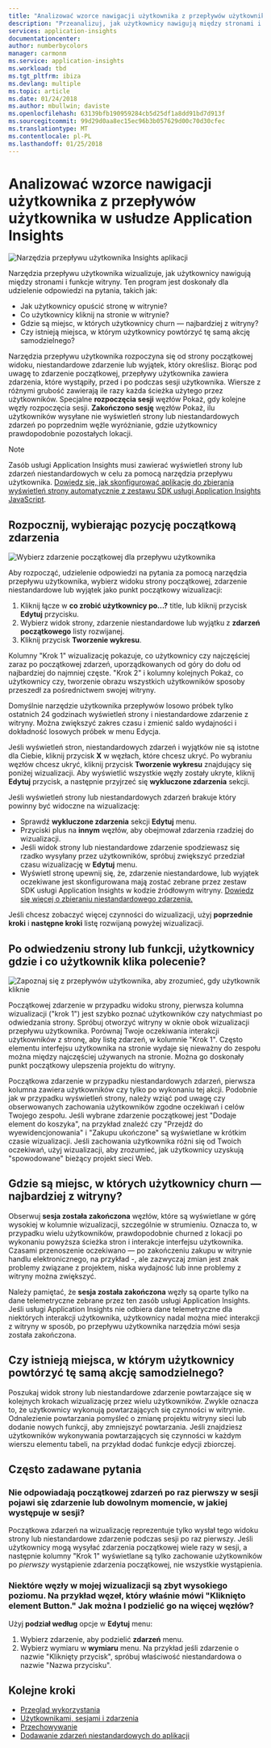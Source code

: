 ```yaml
---
title: "Analizować wzorce nawigacji użytkownika z przepływów użytkownika w usłudze Azure Application Insights | Dokumentacja firmy Microsoft"
description: "Przeanalizuj, jak użytkownicy nawigują między stronami i funkcje aplikacji sieci web."
services: application-insights
documentationcenter: 
author: numberbycolors
manager: carmonm
ms.service: application-insights
ms.workload: tbd
ms.tgt_pltfrm: ibiza
ms.devlang: multiple
ms.topic: article
ms.date: 01/24/2018
ms.author: mbullwin; daviste
ms.openlocfilehash: 63139bfb190959284cb5d25df1a8dd91bd7d913f
ms.sourcegitcommit: 99d29d0aa8ec15ec96b3b057629d00c70d30cfec
ms.translationtype: MT
ms.contentlocale: pl-PL
ms.lasthandoff: 01/25/2018
---
```

# <a name="analyze-user-navigation-patterns-with-user-flows-in-application-insights"></a>Analizować wzorce nawigacji użytkownika z przepływów użytkownika w usłudze Application Insights

![Narzędzia przepływu użytkownika Insights aplikacji](./media/app-insights-usage-flows/00001-flows.png)

Narzędzia przepływu użytkownika wizualizuje, jak użytkownicy nawigują między stronami i funkcje witryny. Ten program jest doskonały dla udzielenie odpowiedzi na pytania, takich jak:

* Jak użytkownicy opuścić stronę w witrynie?
* Co użytkownicy kliknij na stronie w witrynie?
* Gdzie są miejsc, w których użytkownicy churn — najbardziej z witryny?
* Czy istnieją miejsca, w którym użytkownicy powtórzyć tę samą akcję samodzielnego?

Narzędzia przepływu użytkownika rozpoczyna się od strony początkowej widoku, niestandardowe zdarzenie lub wyjątek, który określisz. Biorąc pod uwagę to zdarzenie początkowej, przepływy użytkownika zawiera zdarzenia, które wystąpiły, przed i po podczas sesji użytkownika. Wiersze z różnymi grubość zawierają ile razy każda ścieżka użytego przez użytkowników. Specjalne **rozpoczęcia sesji** węzłów Pokaż, gdy kolejne węzły rozpoczęcia sesji. **Zakończono sesję** węzłów Pokaż, ilu użytkowników wysyłane nie wyświetleń strony lub niestandardowych zdarzeń po poprzednim węźle wyróżnianie, gdzie użytkownicy prawdopodobnie pozostałych lokacji.

> [!NOTE]
> Zasób usługi Application Insights musi zawierać wyświetleń strony lub zdarzeń niestandardowych w celu za pomocą narzędzia przepływu użytkownika. [Dowiedz się, jak skonfigurować aplikację do zbierania wyświetleń strony automatycznie z zestawu SDK usługi Application Insights JavaScript](app-insights-javascript.md).
>
>

## <a name="start-by-choosing-an-initial-event"></a>Rozpocznij, wybierając pozycję początkową zdarzenia

![Wybierz zdarzenie początkowej dla przepływu użytkownika](./media/app-insights-usage-flows/00002-flows-initial-event.png)

Aby rozpocząć, udzielenie odpowiedzi na pytania za pomocą narzędzia przepływu użytkownika, wybierz widoku strony początkowej, zdarzenie niestandardowe lub wyjątek jako punkt początkowy wizualizacji:

1. Kliknij łącze w **co zrobić użytkownicy po...?**  title, lub kliknij przycisk **Edytuj** przycisku.
2. Wybierz widok strony, zdarzenie niestandardowe lub wyjątku z **zdarzeń początkowego** listy rozwijanej.
3. Kliknij przycisk **Tworzenie wykresu**.

Kolumny "Krok 1" wizualizację pokazuje, co użytkownicy czy najczęściej zaraz po początkowej zdarzeń, uporządkowanych od góry do dołu od najbardziej do najmniej częste. "Krok 2" i kolumny kolejnych Pokaż, co użytkownicy czy, tworzenie obrazu wszystkich użytkowników sposoby przeszedł za pośrednictwem swojej witryny.

Domyślnie narzędzie użytkownika przepływów losowo próbek tylko ostatnich 24 godzinach wyświetleń strony i niestandardowe zdarzenie z witryny. Można zwiększyć zakres czasu i zmienić saldo wydajności i dokładność losowych próbek w menu Edycja.

Jeśli wyświetleń stron, niestandardowych zdarzeń i wyjątków nie są istotne dla Ciebie, kliknij przycisk **X** w węzłach, które chcesz ukryć. Po wybraniu węzłów chcesz ukryć, kliknij przycisk **Tworzenie wykresu** znajdujący się poniżej wizualizacji. Aby wyświetlić wszystkie węzły zostały ukryte, kliknij **Edytuj** przycisk, a następnie przyjrzeć się **wykluczone zdarzenia** sekcji.

Jeśli wyświetleń strony lub niestandardowych zdarzeń brakuje który powinny być widoczne na wizualizację:

* Sprawdź **wykluczone zdarzenia** sekcji **Edytuj** menu.
* Przyciski plus na **innym** węzłów, aby obejmował zdarzenia rzadziej do wizualizacji.
* Jeśli widok strony lub niestandardowe zdarzenie spodziewasz się rzadko wysyłany przez użytkowników, spróbuj zwiększyć przedział czasu wizualizację w **Edytuj** menu.
* Wyświetl stronę upewnij się, że, zdarzenie niestandardowe, lub wyjątek oczekiwane jest skonfigurowana mają zostać zebrane przez zestaw SDK usługi Application Insights w kodzie źródłowym witryny. [Dowiedz się więcej o zbieraniu niestandardowego zdarzenia.](app-insights-api-custom-events-metrics.md)

Jeśli chcesz zobaczyć więcej czynności do wizualizacji, użyj **poprzednie kroki** i **następne kroki** listę rozwijaną powyżej wizualizacji.

## <a name="after-visiting-a-page-or-feature-where-do-users-go-and-what-do-they-click"></a>Po odwiedzeniu strony lub funkcji, użytkownicy gdzie i co użytkownik klika polecenie?

![Zapoznaj się z przepływów użytkownika, aby zrozumieć, gdy użytkownik kliknie](./media/app-insights-usage-flows/00003-flows-one-step.png)

Początkowej zdarzenie w przypadku widoku strony, pierwsza kolumna wizualizacji ("krok 1") jest szybko poznać użytkowników czy natychmiast po odwiedzania strony. Spróbuj otworzyć witryny w oknie obok wizualizacji przepływu użytkownika. Porównaj Twoje oczekiwania interakcji użytkowników z stronę, aby listę zdarzeń, w kolumnie "Krok 1". Często elementu interfejsu użytkownika na stronie wydaje się nieważny do zespołu można między najczęściej używanych na stronie. Można go doskonały punkt początkowy ulepszenia projektu do witryny.

Początkowa zdarzenie w przypadku niestandardowych zdarzeń, pierwsza kolumna zawiera użytkowników czy tylko po wykonaniu tej akcji. Podobnie jak w przypadku wyświetleń strony, należy wziąć pod uwagę czy obserwowanych zachowania użytkowników zgodne oczekiwań i celów Twojego zespołu. Jeśli wybrane zdarzenie początkowej jest "Dodaje element do koszyka", na przykład znaleźć czy "Przejdź do wyewidencjonowania" i "Zakupu ukończone" są wyświetlane w krótkim czasie wizualizacji. Jeśli zachowania użytkownika różni się od Twoich oczekiwań, użyj wizualizacji, aby zrozumieć, jak użytkownicy uzyskują "spowodowane" bieżący projekt sieci Web.

## <a name="where-are-the-places-that-users-churn-most-from-your-site"></a>Gdzie są miejsc, w których użytkownicy churn — najbardziej z witryny?

Obserwuj **sesja została zakończona** węzłów, które są wyświetlane w górę wysokiej w kolumnie wizualizacji, szczególnie w strumieniu. Oznacza to, w przypadku wielu użytkowników, prawdopodobnie churned z lokacji po wykonaniu powyższa ścieżka stron i interakcje interfejsu użytkownika. Czasami przenoszenie oczekiwano — po zakończeniu zakupu w witrynie handlu elektronicznego, na przykład -, ale zazwyczaj zmian jest znak problemy związane z projektem, niska wydajność lub inne problemy z witryny można zwiększyć.

Należy pamiętać, że **sesja została zakończona** węzły są oparte tylko na dane telemetryczne zebrane przez ten zasób usługi Application Insights. Jeśli usługi Application Insights nie odbiera dane telemetryczne dla niektórych interakcji użytkownika, użytkownicy nadal można mieć interakcji z witryny w sposób, po przepływu użytkownika narzędzia mówi sesja została zakończona.

## <a name="are-there-places-where-users-repeat-the-same-action-over-and-over"></a>Czy istnieją miejsca, w którym użytkownicy powtórzyć tę samą akcję samodzielnego?

Poszukaj widok strony lub niestandardowe zdarzenie powtarzające się w kolejnych krokach wizualizację przez wielu użytkowników. Zwykle oznacza to, że użytkownicy wykonują powtarzających się czynności w witrynie. Odnalezienie powtarzania pomyśleć o zmianę projektu witryny sieci lub dodanie nowych funkcji, aby zmniejszyć powtarzania. Jeśli znajdziesz użytkowników wykonywania powtarzających się czynności w każdym wierszu elementu tabeli, na przykład dodać funkcje edycji zbiorczej.

## <a name="common-questions"></a>Często zadawane pytania

### <a name="does-the-initial-event-represent-the-first-time-the-event-appears-in-a-session-or-any-time-it-appears-in-a-session"></a>Nie odpowiadają początkowej zdarzeń po raz pierwszy w sesji pojawi się zdarzenie lub dowolnym momencie, w jakiej występuje w sesji?

Początkowa zdarzeń na wizualizację reprezentuje tylko wysłał tego widoku strony lub niestandardowe zdarzenie podczas sesji po raz pierwszy. Jeśli użytkownicy mogą wysyłać zdarzenia początkowej wiele razy w sesji, a następnie kolumny "Krok 1" wyświetlane są tylko zachowanie użytkowników po *pierwszy* wystąpienie zdarzenia początkowej, nie wszystkie wystąpienia.

### <a name="some-of-the-nodes-in-my-visualization-are-too-high-level-for-example-a-node-that-just-says-button-clicked-how-can-i-break-it-down-into-more-detailed-nodes"></a>Niektóre węzły w mojej wizualizacji są zbyt wysokiego poziomu. Na przykład węzeł, który właśnie mówi "Kliknięto element Button." Jak można I podzielić go na więcej węzłów?

Użyj **podział według** opcje w **Edytuj** menu:

1. Wybierz zdarzenie, aby podzielić **zdarzeń** menu.
2. Wybierz wymiaru w **wymiaru** menu. Na przykład jeśli zdarzenie o nazwie "Kliknięty przycisk", spróbuj właściwość niestandardowa o nazwie "Nazwa przycisku".

## <a name="next-steps"></a>Kolejne kroki

* [Przegląd wykorzystania](app-insights-usage-overview.md)
* [Użytkownikami, sesjami i zdarzenia](app-insights-usage-segmentation.md)
* [Przechowywanie](app-insights-usage-retention.md)
* [Dodawanie zdarzeń niestandardowych do aplikacji](app-insights-api-custom-events-metrics.md)